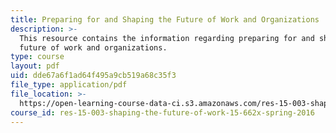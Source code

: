 ```yaml
---
title: Preparing for and Shaping the Future of Work and Organizations
description: >-
  This resource contains the information regarding preparing for and shaping the
  future of work and organizations.
type: course
layout: pdf
uid: dde67a6f1ad64f495a9cb519a68c35f3
file_type: application/pdf
file_location: >-
  https://open-learning-course-data-ci.s3.amazonaws.com/res-15-003-shaping-the-future-of-work-15-662x-spring-2016/dde67a6f1ad64f495a9cb519a68c35f3_MITRES_15_003S16_futurewrk.pdf
course_id: res-15-003-shaping-the-future-of-work-15-662x-spring-2016
---
```

